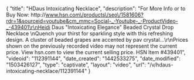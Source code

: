 {
    "title": "HDaus Intoxicating Necklace",
    "description": "For More Info or to Buy Now: http:\/\/www.hsn.com\/products\/seo\/1581606?rdr=1&sourceid=youtube&cm_mmc=Social-_-Youtube-_-ProductVideo-_-439401\r\nHeidi Daus \"Intoxicating Elegance\" Beaded Crystal Drop Necklace    \nQuench your thirst for sparkling style with this refreshing design. A cluster of beaded grapes are accented by pav crystal...\r\nPrices shown on the previously recorded video may not represent the current price.  View hsn.com to view the current selling price. HSN Item #439401",
    "videoid": "112391144",
    "date_created": "1442533275",
    "date_modified": "1503426127",
    "type": "captivate",
    "layout": "video",
    "url": "\/v\/hdaus-intoxicating-necklace\/112391144"
}